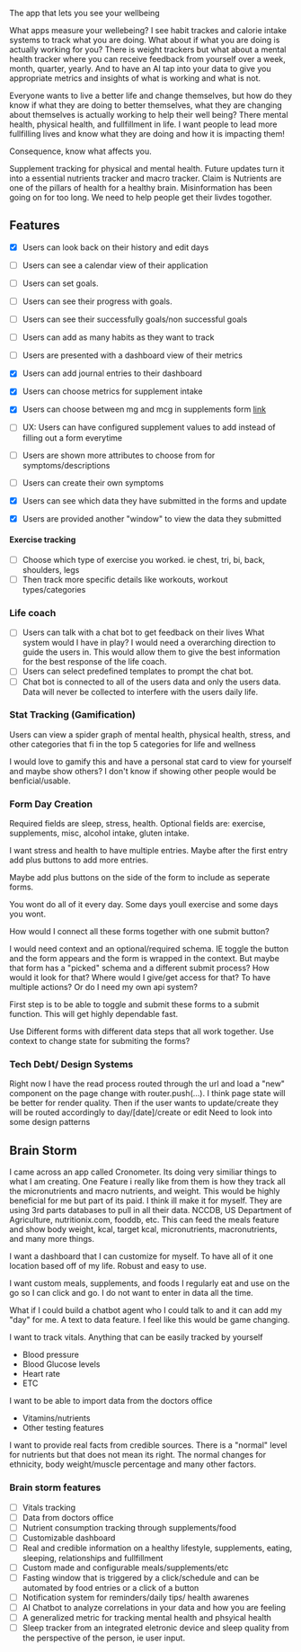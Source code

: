 The app that lets you see your wellbeing

What apps measure your wellebeing? I see habit trackes and calorie intake systems to track what you are doing. What about if what you are doing is actually working for you? There is weight trackers but what about a mental health tracker where you can receive feedback from yourself over a week, month, quarter, yearly. And to have an AI tap into your data to give you appropriate metrics and insights of what is working and what is not.

Everyone wants to live a better life and change themselves, but how do they know if what they are doing to better themselves, what they are changing about themselves is actually working to help their well being? There mental health, physical health, and fullfillment in life. I want people to lead more fullfilling lives and know what they are doing and how it is impacting them!

Consequence, know what affects you.

Supplement tracking for physical and mental health. Future updates turn it into a essential nutrients tracker and macro tracker. Claim is Nutrients are one of the pillars of health for a healthy brain. Misinformation has been going on for too long. We need to help people get their livdes togother.

## Features

- [x] Users can look back on their history and edit days
- [ ] Users can see a calendar view of their application
- [ ] Users can set goals.
- [ ] Users can see their progress with goals.
- [ ] Users can see their successfully goals/non successful goals
- [ ] Users can add as many habits as they want to track
- [ ] Users are presented with a dashboard view of their metrics
- [x] Users can add journal entries to their dashboard

- [x] Users can choose metrics for supplement intake
- [x] Users can choose between mg and mcg in supplements form [link](./TODO.md)

- [ ] UX: Users can have configured supplement values to add instead of filling out a form everytime
- [ ] Users are shown more attributes to choose from for symptoms/descriptions
- [ ] Users can create their own symptoms

- [x] Users can see which data they have submitted in the forms and update
- [x] Users are provided another "window" to view the data they submitted

#### Exercise tracking

- [ ] Choose which type of exercise you worked. ie chest, tri, bi, back, shoulders, legs
- [ ] Then track more specific details like workouts, workout types/categories

### Life coach

- [ ] Users can talk with a chat bot to get feedback on their lives
      What system would I have in play? I would need a overarching direction to guide the users in. This would allow them to give the best information for the best response of the life coach.
- [ ] Users can select predefined templates to prompt the chat bot.
- [ ] Chat bot is connected to all of the users data and only the users data.
      Data will never be collected to interfere with the users daily life.

### Stat Tracking (Gamification)

Users can view a spider graph of mental health, physical health, stress, and other categories that fi in the top 5 categories for life and wellness

I would love to gamify this and have a personal stat card to view for yourself and maybe show others? I don't know if showing other people would be benficial/usable.

### Form Day Creation

Required fields are sleep, stress, health. Optional fields are: exercise, supplements, misc, alcohol intake, gluten intake.

I want stress and health to have multiple entries. Maybe after the first entry add plus buttons to add more entries.

Maybe add plus buttons on the side of the form to include as seperate forms.

You wont do all of it every day. Some days youll exercise and some days you wont.

How would I connect all these forms together with one submit button?

I would need context and an optional/required schema. IE toggle the button and the form appears and the form is wrapped in the context. But maybe that form has a "picked" schema and a different submit process? How would it look for that? Where would I give/get access for that? To have multiple actions? Or do I need my own api system?

First step is to be able to toggle and submit these forms to a submit function. This will get highly dependable fast.

Use Different forms with different data steps that all work together. Use context to change state for submiting the forms?

### Tech Debt/ Design Systems

Right now I have the read process routed through the url and load a "new" component on the page change with router.push(...). I think page state will be better for render quality. Then if the user wants to update/create they will be routed accordingly to day/[date]/create or edit
Need to look into some design patterns

## Brain Storm

I came across an app called Cronometer. Its doing very similiar things to what I am creating. One Feature i really like from them is how they track all the micronutrients and macro nutrients, and weight. This would be highly beneficial for me but part of its paid. I think ill make it for myself.
They are using 3rd parts databases to pull in all their data. NCCDB, US Department of Agriculture, nutritionix.com, fooddb, etc.
This can feed the meals feature and show body weight, kcal, target kcal, micronutrients, macronutrients, and many more things.

I want a dashboard that I can customize for myself. To have all of it one location based off of my life. Robust and easy to use.

I want custom meals, supplements, and foods I regularly eat and use on the go so I can click and go. I do not want to enter in data all the time.

What if I could build a chatbot agent who I could talk to and it can add my "day" for me. A text to data feature. I feel like this would be game changing.

I want to track vitals. Anything that can be easily tracked by yourself

- Blood pressure
- Blood Glucose levels
- Heart rate
- ETC

I want to be able to import data from the doctors office

- Vitamins/nutrients
- Other testing features

I want to provide real facts from credible sources. There is a "normal" level for nutrients but that does not mean its right. The normal changes for ethnicity, body weight/muscle percentage and many other factors.

### Brain storm features

- [ ] Vitals tracking
- [ ] Data from doctors office
- [ ] Nutrient consumption tracking through supplements/food
- [ ] Customizable dashboard
- [ ] Real and credible information on a healthy lifestyle, supplements, eating, sleeping, relationships and fullfillment
- [ ] Custom made and configurable meals/supplements/etc
- [ ] Fasting window that is triggered by a click/schedule and can be automated by food entries or a click of a button
- [ ] Notification system for reminders/daily tips/ health awarenes
- [ ] AI Chatbot to analyze correlations in your data and how you are feeling
- [ ] A generalized metric for tracking mental health and phsyical health
- [ ] Sleep tracker from an integrated eletronic device and sleep quality from the perspective of the person, ie user input.

